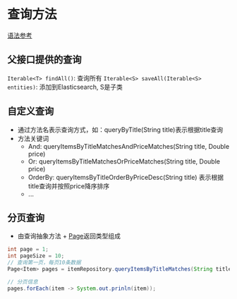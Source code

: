 # 查询方法

[语法参考](springdata-query-method.md)

## 父接口提供的查询

`Iterable<T> findAll()`: 查询所有
`Iterable<S> saveAll(Iterable<S> entities)`: 添加到Elasticsearch, S是子类

## 自定义查询

- 通过方法名表示查询方式，如：queryByTitle(String title)表示根据title查询
- 方法关键词
  - And: queryItemsByTitleMatchesAndPriceMatches(String title, Double price)
  - Or: queryItemsByTitleMatchesOrPriceMatches(String title, Double price)
  - OrderBy: queryItemsByTitleOrderByPriceDesc(String title) 表示根据title查询并按照price降序排序
  - ...

## 分页查询

- 由查询抽象方法 + [Page<T>](springdata-api.md#page)返回类型组成

```java
int page = 1;
int pageSize = 10;
// 查询第一页，每页10条数据
Page<Item> pages = itemRepository.queryItemsByTitleMatches(String title, PageRequest.of(page, pageSize));

// 分页信息
pages.forEach(item -> System.out.prinln(item));
```

